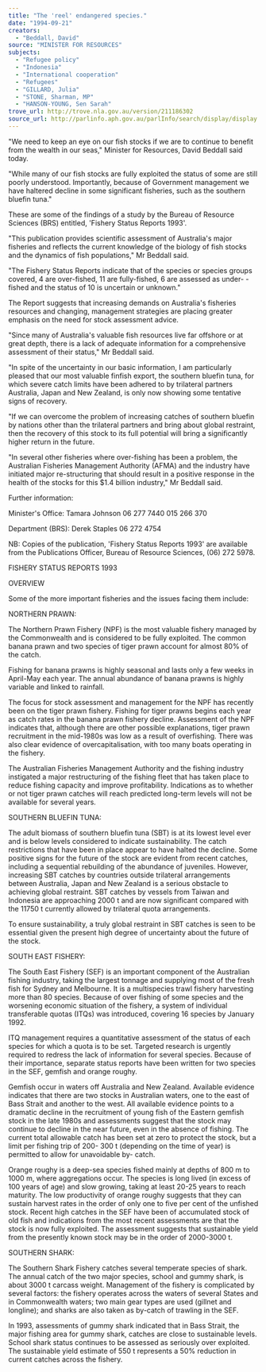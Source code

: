 ```yaml
---
title: "The 'reel' endangered species."
date: "1994-09-21"
creators:
  - "Beddall, David"
source: "MINISTER FOR RESOURCES"
subjects:
  - "Refugee policy"
  - "Indonesia"
  - "International cooperation"
  - "Refugees"
  - "GILLARD, Julia"
  - "STONE, Sharman, MP"
  - "HANSON-YOUNG, Sen Sarah"
trove_url: http://trove.nla.gov.au/version/211186302
source_url: http://parlinfo.aph.gov.au/parlInfo/search/display/display.w3p;query=Id%3A%22media/pressrel/31W10%22
---
```




"We need to keep an eye on our fish stocks if we are to continue to benefit
from the wealth in our seas," Minister for Resources, David Beddall said
today.

 "While many of our fish stocks are fully exploited the
status of some are still poorly understood. Importantly, because of
Government management we have haltered decline in some significant
fisheries, such as the southern bluefin tuna."

 These are some
of the findings of a study by the Bureau of Resource Sciences (BRS)
entitled, 'Fishery Status Reports 1993'.

 "This publication
provides scientific assessment of Australia's major fisheries and reflects
the current knowledge of the biology of fish stocks and the dynamics of fish
populations," Mr Beddall said.

 "The Fishery Status Reports
indicate that of the species or species groups covered, 4 are over-fished,
11 are fully-fished, 6 are assessed as under- - fished and the status of 10
is uncertain or unknown."

 The Report suggests that increasing
demands on Australia's fisheries resources and changing, management
strategies are placing greater emphasis on the need for stock assessment
advice.

 "Since many of Australia's valuable fish resources live
far offshore or at great depth, there is a lack of adequate information for
a comprehensive assessment of their status," Mr Beddall said.

"In spite of the uncertainty in our basic information, I am particularly
pleased that our most valuable finfish export, the southern bluefin tuna,
for which severe catch limits have been adhered to by trilateral partners
Australia, Japan and New Zealand, is only now showing some tentative signs
of recovery.

 "If we can overcome the problem of increasing
catches of southern bluefin by nations other than the trilateral partners
and bring about global restraint, then the recovery of this stock to its
full potential will bring a significantly higher return in the future.

 "In several other fisheries where over-fishing has been a problem,
the Australian Fisheries Management Authority (AFMA) and the industry have
initiated major re-structuring that should result in a positive response in
the health of the stocks for this $1.4 billion industry," Mr Beddall
said.

 Further information:

 Minister's Office:
Tamara Johnson   06 277 7440     015 266 370

 Department (BRS):
Derek Staples    06 272 4754

 NB: Copies of the publication,
'Fishery Status Reports 1993' are available from the Publications Officer,
Bureau of Resource Sciences, (06) 272 5978.

 FISHERY STATUS
REPORTS 1993

 OVERVIEW

 Some of the more important
fisheries and the issues facing them include:

 NORTHERN
PRAWN:

 The Northern Prawn Fishery (NPF) is the most valuable
fishery managed by the Commonwealth and is considered to be fully exploited.
The common banana prawn and two species of tiger prawn account for almost
80% of the catch.

 Fishing for banana prawns is highly seasonal
and lasts only a few weeks in April-May each year. The annual abundance of
banana prawns is highly variable and linked to rainfall.

 The
focus for stock assessment and management for the NPF has recently been on
the tiger prawn fishery. Fishing for tiger prawns begins each year as catch
rates in the banana prawn fishery decline. Assessment of the NPF indicates
that, although there are other possible explanations, tiger prawn
recruitment in the mid-1980s was low as a result of overfishing. There was
also clear evidence of overcapitalisation, with too many boats operating in
the fishery.

 The Australian Fisheries Management Authority and
the fishing industry instigated a major restructuring of the fishing fleet
that has taken place to reduce fishing capacity and improve profitability.
Indications as to whether or not tiger prawn catches will reach predicted
long-term levels will not be available for several years.

SOUTHERN BLUEFIN TUNA:

 The adult biomass of southern bluefin
tuna (SBT) is at its lowest level ever and is below levels considered to
indicate sustainability. The catch restrictions that have been in place
appear to have halted the decline. Some positive signs for the future of the
stock are evident from recent catches, including a sequential rebuilding of
the abundance of juveniles. However, increasing SBT catches by countries
outside trilateral arrangements between Australia, Japan and New Zealand is
a serious obstacle to achieving global restraint. SBT catches by vessels
from Taiwan and Indonesia are approaching 2000 t and are now significant
compared with the 11750 t currently allowed by trilateral quota
arrangements.

 To ensure sustainability, a truly global
restraint in SBT catches is seen to be essential given the present high
degree of uncertainty about the future of the stock.

 SOUTH EAST
FISHERY:

 The South East Fishery (SEF) is an important component
of the Australian fishing industry, taking the largest tonnage and supplying
most of the fresh fish for Sydney and Melbourne. It is a multispecies trawl
fishery harvesting more than 80 species. Because of over fishing of some
species and the worsening economic situation of the fishery, a system of
individual transferable quotas (ITQs) was introduced, covering 16 species by
January 1992.

 ITQ management requires a quantitative assessment
of the status of each species for which a quota is to be set. Targeted
research is urgently required to redress the lack of information for several
species. Because of their importance, separate status reports have been
written for two species in the SEF, gemfish and orange roughy.

Gemfish occur in waters off Australia and New Zealand. Available evidence
indicates that there are two stocks in Australian waters, one to the east of
Bass Strait and another to the west. All available evidence points to a
dramatic decline in the recruitment of young fish of the Eastern gemfish
stock in the late 1980s and assessments suggest that the stock may continue
to decline in the near future, even in the absence of fishing. The current
total allowable catch has been set at zero to protect the stock, but a limit
per fishing trip of 200- 300 t (depending on the time of year) is permitted
to allow for unavoidable by- catch.

 Orange roughy is a deep-sea
species fished mainly at depths of 800 m to 1000 m, where aggregations
occur. The species is long lived (in excess of 100 years of age) and slow
growing, taking at least 20-25 years to reach maturity. The low productivity
of orange roughy suggests that they can sustain harvest rates in the order
of only one to five per cent of the unfished stock. Recent high catches in
the SEF have been of accumulated stock of old fish and indications from the
most recent assessments are that the stock is now fully exploited. The
assessment suggests that sustainable yield from the presently known stock
may be in the order of 2000-3000 t.

 SOUTHERN SHARK:

 The Southern Shark Fishery catches several temperate species of
shark. The annual catch of the two major species, school and gummy shark, is
about 3000 t carcass weight. Management of the fishery is complicated by
several factors: the fishery operates across the waters of several States
and in Commonwealth waters; two main gear types are used (gillnet and
longline); and sharks are also taken as by-catch of trawling in the
SEF.

 In 1993, assessments of gummy shark indicated that in Bass
Strait, the major fishing area for gummy shark, catches are close to
sustainable levels. School shark status continues to be assessed as
seriously over exploited. The sustainable yield estimate of 550 t represents
a 50% reduction in current catches across the fishery.

